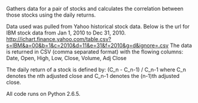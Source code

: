 Gathers data for a pair of stocks and calculates the correlation between those stocks
using the daily returns.

Data used was pulled from Yahoo historical stock data.
Below is the url for IBM stock data from Jan 1, 2010 to Dec 31, 2010.
http://ichart.finance.yahoo.com/table.csv?s=IBM&a=00&b=1&c=2010&d=11&e=31&f=2010&g=d&ignore=.csv
The data is returned in CSV (comma separated format) with the flowing columns:
Date, Open, High, Low, Close, Volume, Adj Close

The daily return of
a stock is defined by: 
    (C_n - C_n-1) / C_n-1
where C_n denotes the nth adjusted close and C_n-1 denotes the (n-1)th
adjusted close.

All code runs on Python 2.6.5.
